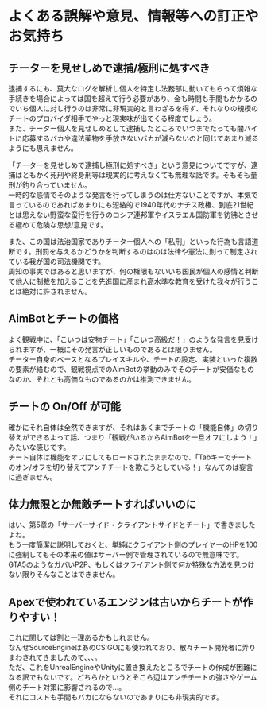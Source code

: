 # よくある誤解や意見、情報等への訂正やお気持ち

## チーターを見せしめで逮捕/極刑に処すべき
逮捕するにも、莫大なログを解析し個人を特定し法務部に動いてもらって煩雑な手続きを場合によっては国を超えて行う必要があり、金も時間も手間もかかるのでいち個人に対し行うのは非常に非現実的と言わざるを得ず、それなりの規模のチートのプロバイダ相手でやっと現実味が出てくる程度でしょう。  
また、チーター個人を見せしめとして逮捕したところでいつまでたっても闇バイトに応募するバカや違法薬物を手放さないバカが減らないのと同じであまり減るようにも思えません。

「チーターを見せしめで逮捕し極刑に処すべき」という意見についてですが、逮捕はともかく死刑や終身刑等は現実的に考えなくても無理な話です。そもそも量刑が釣り合っていません。  
一時的な感情でそのような発言を行ってしまうのは仕方ないことですが、本気で言っているのであればあまりにも短絡的で1940年代のナチス政権、到底21世紀とは思えない野蛮な蛮行を行うのロシア連邦軍やイスラエル国防軍を彷彿とさせる極めて危険な思想/意見です。

また、この国は法治国家でありチーター個人への「私刑」といった行為も言語道断です。刑罰を与えるかどうかを判断するのはのは法律や憲法に則って制定されている我が国の司法機関です。  
周知の事実ではあると思いますが、何の権限もないいち国民が個人の感情と判断で他人に制裁を加えることを先進国に産まれ高水準な教育を受けた我々が行うことは絶対に許されません。

## AimBotとチートの価格
よく観戦中に、「こいつは安物チート」「こいつ高級だ！」のような発言を見受けられますが、一概にその発言が正しいものであるとは限りません。  
チーター自身のベースとなるプレイスキルや、チートの設定、実装といった複数の要素が絡むので、観戦視点でのAimBotの挙動のみでそのチートが安価なものなのか、それとも高価なものであるのかは推測できません。  

## チートの On/Off が可能
確かにそれ自体は全然できますが、それはあくまでチートの「機能自体」の切り替えができるよって話、つまり「観戦がいるからAimBotを一旦オフにしよう！」みたいな感じです。  
チート自体は機能をオフにしてもロードされたままなので、「Tabキーでチートのオン/オフを切り替えてアンチチートを欺こうとしている！」なんてのは妄言に過ぎません。

## 体力無限とか無敵チートすればいいのに
はい、第5章の「サーバーサイド・クライアントサイドとチート」で書きましたよね。  
もう一度簡潔に説明しておくと、単純にクライアント側のプレイヤーのHPを100に強制してもその本来の値はサーバー側で管理されているので無意味です。  
GTA5のようなガバいP2P、もしくはクライアント側で何か特殊な方法を見つけない限りそんなことはできません。

## Apexで使われているエンジンは古いからチートが作りやすい！
これに関しては割と一理あるかもしれません。  
なんせSourceEngineはあのCS:GOにも使われており、散々チート開発者に弄りまわされてきましたので、、、。  
ただ、これをUnrealEngineやUnityに置き換えたところでチートの作成が困難になる訳でもないです。どちらかというとそこら辺はアンチチートの強さやゲーム側のチート対策に影響されるので…。  
それにコストも手間もバカにならないのであまりにも非現実的です。